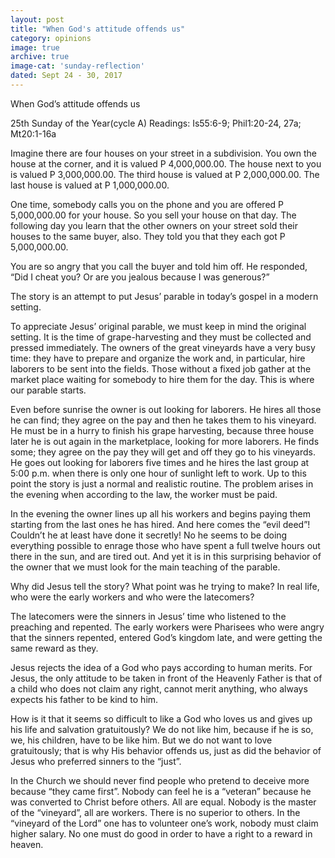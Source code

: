 ```yaml
---
layout: post
title: "When God's attitude offends us"
category: opinions
image: true
archive: true
image-cat: 'sunday-reflection'
dated: Sept 24 - 30, 2017
---
```


When God’s attitude offends us

25th Sunday of the Year(cycle A)
Readings:	Is55:6-9; Phil1:20-24, 27a; Mt20:1-16a

Imagine there are four houses on your street in a subdivision.  You own the house at the corner, and it is valued P 4,000,000.00.  The house next to you is valued P 3,000,000.00.  The third house is valued at P 2,000,000.00.  The last house is valued at P 1,000,000.00.

One time, somebody calls you on the phone and you are offered P 5,000,000.00 for your house.  So you sell your house on that day.  The following day you learn that the other owners on your street sold their houses to the same buyer, also.  They told you that they each got P 5,000,000.00.

You are so angry that you call the buyer and told him off.  He responded, “Did I cheat you?  Or are you jealous because I was generous?”

The story is an attempt to put Jesus’ parable in today’s gospel in a modern setting.

To appreciate Jesus’ original parable, we must keep in mind the original setting.  It is the time of grape-harvesting and they must be collected and pressed immediately.  The owners of the great vineyards have a very busy time: they have to prepare and organize the work and, in particular, hire laborers to be sent into the fields.  Those without a fixed job gather at the market place waiting for somebody to hire them for the day.  This is where our parable starts.

Even before sunrise the owner is out looking for laborers.  He hires all those he can find; they agree on the pay and then he takes them to his vineyard.  He must be in a hurry to finish his grape harvesting, because three house later he is out again in the marketplace, looking for more laborers.  He finds some; they agree on the pay they will get and off they go to his vineyards.  He goes out looking for laborers five times and he hires the last group at 5:00 p.m. when there is only one hour of sunlight left to work.  Up to this point the story is just a normal and realistic routine.  The problem arises in the evening when according to the law, the worker must be paid.

In the evening the owner lines up all his workers and begins paying them starting from the last ones he has hired.  And here comes the “evil deed”!  Couldn’t he at least have done it secretly!  No he seems to be doing everything possible to enrage those who have spent a full twelve hours out there in the sun, and are tired out.  And yet it is in this surprising behavior of the owner that we must look for the main teaching of the parable.

Why did Jesus tell the story?  What point was he trying to make?  In real life, who were the early workers and who were the latecomers?

The latecomers were the sinners in Jesus’ time who listened to the preaching and repented.  The early workers were Pharisees who were angry that the sinners repented, entered God’s kingdom late, and were getting the same reward as they.

Jesus rejects the idea of a God who pays according to human merits.  For Jesus, the only attitude to be taken in front of the Heavenly Father is that of a child who does not claim any right, cannot merit anything, who always expects his father to be kind to him.

How is it that it seems so difficult to like a God who loves us and gives up his life and salvation gratuitously?  We do not like him, because if he is so, we, his children, have to be like him.  But we do not want to love gratuitously; that is why His behavior offends us, just as did the behavior of Jesus who preferred sinners to the “just”.

In the Church we should never find people who pretend to deceive more because “they came first”.  Nobody can feel he is a “veteran” because he was converted to Christ before others.  All are equal.  Nobody is the master of the “vineyard”, all are workers.  There is no superior to others.  In the “vineyard of the Lord” one has to volunteer one’s work, nobody must claim higher salary.  No one must do good in order to have a right to a reward in heaven.
